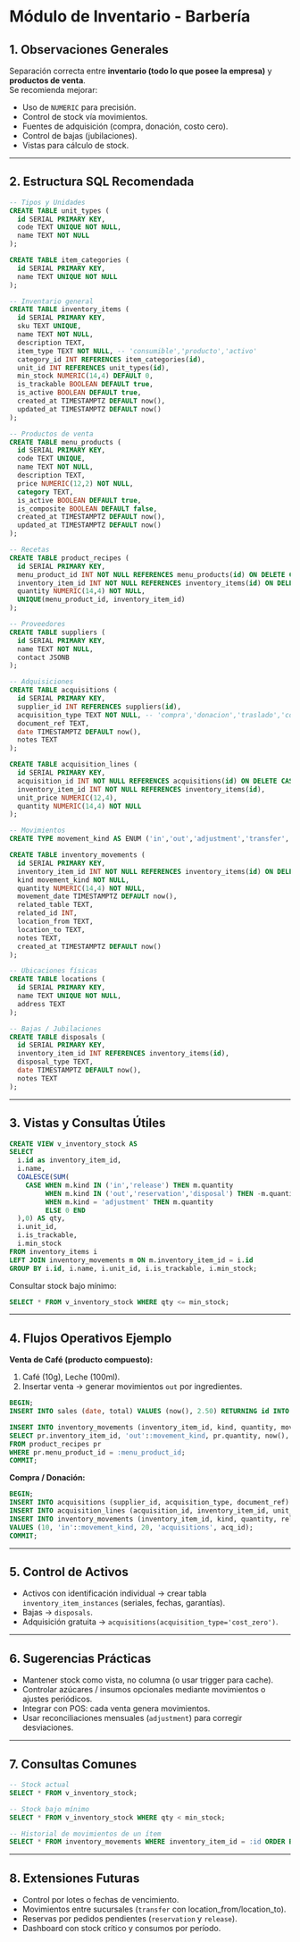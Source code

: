 # Módulo de Inventario - Barbería

## 1. Observaciones Generales
Separación correcta entre **inventario (todo lo que posee la empresa)** y **productos de venta**.  
Se recomienda mejorar:
- Uso de `NUMERIC` para precisión.
- Control de stock vía movimientos.
- Fuentes de adquisición (compra, donación, costo cero).
- Control de bajas (jubilaciones).
- Vistas para cálculo de stock.

---

## 2. Estructura SQL Recomendada

```sql
-- Tipos y Unidades
CREATE TABLE unit_types (
  id SERIAL PRIMARY KEY,
  code TEXT UNIQUE NOT NULL,
  name TEXT NOT NULL
);

CREATE TABLE item_categories (
  id SERIAL PRIMARY KEY,
  name TEXT UNIQUE NOT NULL
);

-- Inventario general
CREATE TABLE inventory_items (
  id SERIAL PRIMARY KEY,
  sku TEXT UNIQUE,
  name TEXT NOT NULL,
  description TEXT,
  item_type TEXT NOT NULL, -- 'consumible','producto','activo'
  category_id INT REFERENCES item_categories(id),
  unit_id INT REFERENCES unit_types(id),
  min_stock NUMERIC(14,4) DEFAULT 0,
  is_trackable BOOLEAN DEFAULT true,
  is_active BOOLEAN DEFAULT true,
  created_at TIMESTAMPTZ DEFAULT now(),
  updated_at TIMESTAMPTZ DEFAULT now()
);

-- Productos de venta
CREATE TABLE menu_products (
  id SERIAL PRIMARY KEY,
  code TEXT UNIQUE,
  name TEXT NOT NULL,
  description TEXT,
  price NUMERIC(12,2) NOT NULL,
  category TEXT,
  is_active BOOLEAN DEFAULT true,
  is_composite BOOLEAN DEFAULT false,
  created_at TIMESTAMPTZ DEFAULT now(),
  updated_at TIMESTAMPTZ DEFAULT now()
);

-- Recetas
CREATE TABLE product_recipes (
  id SERIAL PRIMARY KEY,
  menu_product_id INT NOT NULL REFERENCES menu_products(id) ON DELETE CASCADE,
  inventory_item_id INT NOT NULL REFERENCES inventory_items(id) ON DELETE RESTRICT,
  quantity NUMERIC(14,4) NOT NULL,
  UNIQUE(menu_product_id, inventory_item_id)
);

-- Proveedores
CREATE TABLE suppliers (
  id SERIAL PRIMARY KEY,
  name TEXT NOT NULL,
  contact JSONB
);

-- Adquisiciones
CREATE TABLE acquisitions (
  id SERIAL PRIMARY KEY,
  supplier_id INT REFERENCES suppliers(id),
  acquisition_type TEXT NOT NULL, -- 'compra','donacion','traslado','cost_zero'
  document_ref TEXT,
  date TIMESTAMPTZ DEFAULT now(),
  notes TEXT
);

CREATE TABLE acquisition_lines (
  id SERIAL PRIMARY KEY,
  acquisition_id INT NOT NULL REFERENCES acquisitions(id) ON DELETE CASCADE,
  inventory_item_id INT NOT NULL REFERENCES inventory_items(id),
  unit_price NUMERIC(12,4),
  quantity NUMERIC(14,4) NOT NULL
);

-- Movimientos
CREATE TYPE movement_kind AS ENUM ('in','out','adjustment','transfer','reservation','release','disposal');

CREATE TABLE inventory_movements (
  id SERIAL PRIMARY KEY,
  inventory_item_id INT NOT NULL REFERENCES inventory_items(id) ON DELETE RESTRICT,
  kind movement_kind NOT NULL,
  quantity NUMERIC(14,4) NOT NULL,
  movement_date TIMESTAMPTZ DEFAULT now(),
  related_table TEXT,
  related_id INT,
  location_from TEXT,
  location_to TEXT,
  notes TEXT,
  created_at TIMESTAMPTZ DEFAULT now()
);

-- Ubicaciones físicas
CREATE TABLE locations (
  id SERIAL PRIMARY KEY,
  name TEXT UNIQUE NOT NULL,
  address TEXT
);

-- Bajas / Jubilaciones
CREATE TABLE disposals (
  id SERIAL PRIMARY KEY,
  inventory_item_id INT REFERENCES inventory_items(id),
  disposal_type TEXT,
  date TIMESTAMPTZ DEFAULT now(),
  notes TEXT
);
```

---

## 3. Vistas y Consultas Útiles

```sql
CREATE VIEW v_inventory_stock AS
SELECT
  i.id as inventory_item_id,
  i.name,
  COALESCE(SUM(
    CASE WHEN m.kind IN ('in','release') THEN m.quantity
         WHEN m.kind IN ('out','reservation','disposal') THEN -m.quantity
         WHEN m.kind = 'adjustment' THEN m.quantity
         ELSE 0 END
  ),0) AS qty,
  i.unit_id,
  i.is_trackable,
  i.min_stock
FROM inventory_items i
LEFT JOIN inventory_movements m ON m.inventory_item_id = i.id
GROUP BY i.id, i.name, i.unit_id, i.is_trackable, i.min_stock;
```

Consultar stock bajo mínimo:
```sql
SELECT * FROM v_inventory_stock WHERE qty <= min_stock;
```

---

## 4. Flujos Operativos Ejemplo

**Venta de Café (producto compuesto):**
1. Café (10g), Leche (100ml).
2. Insertar venta → generar movimientos `out` por ingredientes.

```sql
BEGIN;
INSERT INTO sales (date, total) VALUES (now(), 2.50) RETURNING id INTO sale_id;

INSERT INTO inventory_movements (inventory_item_id, kind, quantity, movement_date, related_table, related_id)
SELECT pr.inventory_item_id, 'out'::movement_kind, pr.quantity, now(), 'sales', sale_id
FROM product_recipes pr
WHERE pr.menu_product_id = :menu_product_id;
COMMIT;
```

**Compra / Donación:**
```sql
BEGIN;
INSERT INTO acquisitions (supplier_id, acquisition_type, document_ref) VALUES (1,'compra','FAC-123') RETURNING id INTO acq_id;
INSERT INTO acquisition_lines (acquisition_id, inventory_item_id, unit_price, quantity) VALUES (acq_id, 10, 0.50, 20);
INSERT INTO inventory_movements (inventory_item_id, kind, quantity, related_table, related_id)
VALUES (10, 'in'::movement_kind, 20, 'acquisitions', acq_id);
COMMIT;
```

---

## 5. Control de Activos
- Activos con identificación individual → crear tabla `inventory_item_instances` (seriales, fechas, garantías).
- Bajas → `disposals`.
- Adquisición gratuita → `acquisitions(acquisition_type='cost_zero')`.

---

## 6. Sugerencias Prácticas
- Mantener stock como vista, no columna (o usar trigger para cache).
- Controlar azúcares / insumos opcionales mediante movimientos o ajustes periódicos.
- Integrar con POS: cada venta genera movimientos.
- Usar reconciliaciones mensuales (`adjustment`) para corregir desviaciones.

---

## 7. Consultas Comunes
```sql
-- Stock actual
SELECT * FROM v_inventory_stock;

-- Stock bajo mínimo
SELECT * FROM v_inventory_stock WHERE qty < min_stock;

-- Historial de movimientos de un ítem
SELECT * FROM inventory_movements WHERE inventory_item_id = :id ORDER BY movement_date DESC;
```

---

## 8. Extensiones Futuras
- Control por lotes o fechas de vencimiento.
- Movimientos entre sucursales (`transfer` con location_from/location_to).
- Reservas por pedidos pendientes (`reservation` y `release`).
- Dashboard con stock crítico y consumos por período.
```